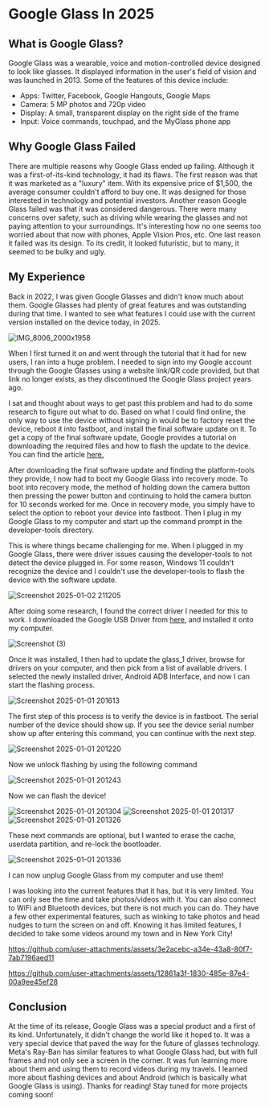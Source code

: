 # Google Glass In 2025

## What is Google Glass?
Google Glass was a wearable, voice and motion-controlled device designed to look like glasses. It displayed information in the user's field of vision and was launched in 2013. Some of the features of this device include: 
- Apps: Twitter, Facebook, Google Hangouts, Google Maps
- Camera: 5 MP photos and 720p video
- Display: A small, transparent display on the right side of the frame
- Input: Voice commands, touchpad, and the MyGlass phone app

## Why Google Glass Failed
There are multiple reasons why Google Glass ended up failing. Although it was a first-of-its-kind technology, it had its flaws. The first reason was that it was marketed as a "luxury" item. With its expensive price of $1,500, the average consumer couldn't afford to buy one. It was designed for those interested in technology and potential investors. Another reason Google Glass failed was that it was considered dangerous. There were many concerns over safety, such as driving while wearing the glasses and not paying attention to your surroundings. It's interesting how no one seems too worried about that now with phones, Apple Vision Pros, etc. One last reason it failed was its design. To its credit, it looked futuristic, but to many, it seemed to be bulky and ugly.

## My Experience
Back in 2022, I was given Google Glasses and didn't know much about them. Google Glasses had plenty of great features and was outstanding during that time. I wanted to see what features I could use with the current version installed on the device today, in 2025.

![IMG_8006_2000x1958](https://github.com/user-attachments/assets/1fcdc75f-fb6a-4de3-9dc2-b5e0c3471884)

When I first turned it on and went through the tutorial that it had for new users, I ran into a huge problem. I needed to sign into my Google account through the Google Glasses using a website link/QR code provided, but that link no longer exists, as they discontinued the Google Glass project years ago.

I sat and thought about ways to get past this problem and had to do some research to figure out what to do. Based on what I could find online, the only way to use the device without signing in would be to factory reset the device, reboot it into fastboot, and install the final software update on it. To get a copy of the final software update, Google provides a tutorial on downloading the required files and how to flash the update to the device. You can find the article 
[here.](https://support.google.com/glass/answer/9649198?hl=en)

After downloading the final software update and finding the platform-tools they provide, I now had to boot my Google Glass into recovery mode. To boot into recovery mode, the method of holding down the camera button then pressing the power button and continuing to hold the camera button for 10 seconds worked for me. Once in recovery mode, you simply have to select the option to reboot your device into fastboot. Then I plug in my Google Glass to my computer and start up the command prompt in the developer-tools directory.

This is where things became challenging for me. When I plugged in my Google Glass, there were driver issues causing the developer-tools to not detect the device plugged in. For some reason, Windows 11 couldn't recognize the device and I couldn't use the developer-tools to flash the device with the software update.

![Screenshot 2025-01-02 211205](https://github.com/user-attachments/assets/73e312eb-8468-4436-a63b-f4119bcdca50)

After doing some research, I found the correct driver I needed for this to work. I downloaded the Google USB Driver from [here](https://developer.android.com/studio/run/win-usb), and installed it onto my computer.

![Screenshot (3)](https://github.com/user-attachments/assets/ca190fd8-6e41-4688-99bd-a770a2a05513)

Once it was installed, I then had to update the glass_1 driver, browse for drivers on your computer, and then pick from a list of available drivers. I selected the newly installed driver, Android ADB Interface, and now I can start the flashing process.

![Screenshot 2025-01-01 201613](https://github.com/user-attachments/assets/10f706aa-c7b4-483a-806e-4fcc2b05c162)

The first step of this process is to verify the device is in fastboot. The serial number of the device should show up. If you see the device serial number show up after entering this command, you can continue with the next step.

![Screenshot 2025-01-01 201220](https://github.com/user-attachments/assets/79510b45-3ff3-4ae3-827a-779a02d74d46)

Now we unlock flashing by using the following command

![Screenshot 2025-01-01 201243](https://github.com/user-attachments/assets/b49f3506-439c-4e3a-8901-bd16bbe8c916)

Now we can flash the device!

![Screenshot 2025-01-01 201304](https://github.com/user-attachments/assets/a7a0c9c2-7d4a-4622-ab96-70d655078f65)
![Screenshot 2025-01-01 201317](https://github.com/user-attachments/assets/dc73cb9c-d8bb-40b5-88ce-1c767fdc3578)
![Screenshot 2025-01-01 201326](https://github.com/user-attachments/assets/42fe9a2d-b116-426a-9504-1572d6f14529)

These next commands are optional, but I wanted to erase the cache, userdata partition, and re-lock the bootloader.

![Screenshot 2025-01-01 201336](https://github.com/user-attachments/assets/5877c09e-0911-41a2-b2f9-d2ed35602e5f)

I can now unplug Google Glass from my computer and use them!

I was looking into the current features that it has, but it is very limited. You can only see the time and take photos/videos with it. You can also connect to WiFi and Bluetooth devices, but there is not much you can do. They have a few other experimental features, such as winking to take photos and head nudges to turn the screen on and off. Knowing it has limited features, I decided to take some videos around my town and in New York City!

https://github.com/user-attachments/assets/3e2acebc-a34e-43a8-80f7-7ab7196aed11

https://github.com/user-attachments/assets/12861a3f-1830-485e-87e4-00a9ee45ef28

## Conclusion
At the time of its release, Google Glass was a special product and a first of its kind. Unfortunately, it didn't change the world like it hoped to. It was a very special device that paved the way for the future of glasses technology. Meta's Ray-Ban has similar features to what Google Glass had, but with full frames and not only see a screen in the corner. It was fun learning more about them and using them to record videos during my travels. I learned more about flashing devices and about Android (which is basically what Google Glass is using). Thanks for reading! Stay tuned for more projects coming soon!
